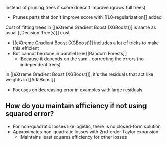 Instead of pruning trees if score doesn't improve (grows full trees)
- Prunes parts that don't improve score with [[L0-regularization]] added

Cost of fitting trees in [[eXtreme Gradient Boost (XGBoost)]] is same as usual [[Decision Tree(s)]] cost
- [[eXtreme Gradient Boost (XGBoost)]] includes a lot of tricks to make this efficient
- But cannot be done in parallel like [[Random Forests]]
	- Because it depends on the sum - correcting the errors (no independent trees)

In [[eXtreme Gradient Boost (XGBoost)]], it's the residuals that act like weights in [[AdaBoost]]
- Focuses on decreasing error in examples with large residuals

## How do you maintain efficiency if not using squared error?
- For non-quadratic losses like logistic, there is no closed-form solution
- Approximates non-quadratic losses with 2nd-order Taylor expansion
	- Maintains least squares efficiency for other losses